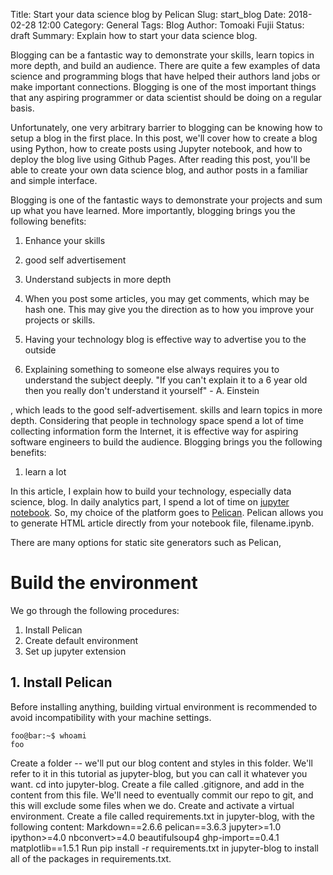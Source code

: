 Title: Start your data science blog by Pelican
Slug: start_blog
Date: 2018-02-28 12:00
Category: General
Tags: Blog
Author: Tomoaki Fujii
Status: draft
Summary: Explain how to start your data science blog.



Blogging can be a fantastic way to demonstrate your skills, learn topics in more depth, and build an audience. There are quite a few examples of data science and programming blogs that have helped their authors land jobs or make important connections. Blogging is one of the most important things that any aspiring programmer or data scientist should be doing on a regular basis.

Unfortunately, one very arbitrary barrier to blogging can be knowing how to setup a blog in the first place. In this post, we'll cover how to create a blog using Python, how to create posts using Jupyter notebook, and how to deploy the blog live using Github Pages. After reading this post, you'll be able to create your own data science blog, and author posts in a familiar and simple interface.


Blogging is one of the fantastic ways to demonstrate your projects and sum up what you have learned. More importantly, blogging brings you the following benefits:

1. Enhance your skills
2. good self advertisement
3. Understand subjects in more depth

1. When you post some articles, you may get comments, which may be hash one. This may give you the direction as to how you improve your projects or skills.
2. Having your technology blog is effective way to advertise you to the outside
3. Explaining something to someone else always requires you to understand the subject deeply.
"If you can't explain it to a 6 year old then you really don't understand it yourself" - A. Einstein

, which leads to the good self-advertisement. skills and learn topics in more depth. Considering that people in technology space spend a lot of time collecting information form the Internet, it is effective way for aspiring software engineers to build the audience. Blogging brings you the following benefits:
1. learn a lot


In this article, I explain how to build your technology, especially data science, blog.
In daily analytics part, I spend a lot of time on [jupyter notebook](http://jupyter.org/). So, my choice of the platform goes to [Pelican](http://docs.getpelican.com/en/stable/). Pelican allows you to generate HTML article directly from your notebook file, filename.ipynb.

There are many options for static site generators such as Pelican,


# Build the environment
We go through the following procedures:
1. Install Pelican
2. Create default environment
3. Set up jupyter extension

## 1. Install Pelican
Before installing anything, building virtual environment is recommended to avoid incompatibility with your machine settings.
```console
foo@bar:~$ whoami
foo
```

Create a folder -- we'll put our blog content and styles in this folder. We'll refer to it in this tutorial as jupyter-blog, but you can call it whatever you want.
cd into jupyter-blog.
Create a file called .gitignore, and add in the content from this file. We'll need to eventually commit our repo to git, and this will exclude some files when we do.
Create and activate a virtual environment.
Create a file called requirements.txt in jupyter-blog, with the following content:
Markdown==2.6.6
pelican==3.6.3
jupyter>=1.0
ipython>=4.0
nbconvert>=4.0
beautifulsoup4
ghp-import==0.4.1
matplotlib==1.5.1
Run pip install -r requirements.txt in jupyter-blog to install all of the packages in requirements.txt.
